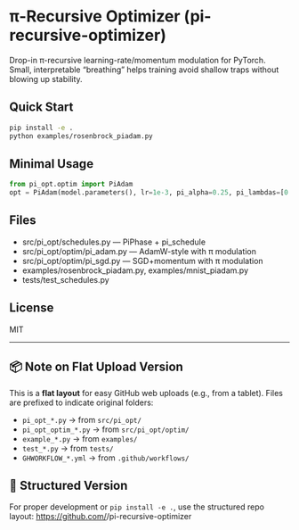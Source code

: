 
# π-Recursive Optimizer (pi-recursive-optimizer)

Drop-in π-recursive learning-rate/momentum modulation for PyTorch. Small, interpretable “breathing” helps training avoid shallow traps without blowing up stability.

## Quick Start
```bash
pip install -e .
python examples/rosenbrock_piadam.py
```

## Minimal Usage
```python
from pi_opt.optim import PiAdam
opt = PiAdam(model.parameters(), lr=1e-3, pi_alpha=0.25, pi_lambdas=[0.4, 0.15], pi_amplitude=0.1, anneal_b=1e-4)
```

## Files
- src/pi_opt/schedules.py — PiPhase + pi_schedule
- src/pi_opt/optim/pi_adam.py — AdamW-style with π modulation
- src/pi_opt/optim/pi_sgd.py  — SGD+momentum with π modulation
- examples/rosenbrock_piadam.py, examples/mnist_piadam.py
- tests/test_schedules.py

## License
MIT


---

## 📦 Note on Flat Upload Version
This is a **flat layout** for easy GitHub web uploads (e.g., from a tablet).
Files are prefixed to indicate original folders:

- `pi_opt_*.py` → from `src/pi_opt/`
- `pi_opt_optim_*.py` → from `src/pi_opt/optim/`
- `example_*.py` → from `examples/`
- `test_*.py` → from `tests/`
- `GHWORKFLOW_*.yml` → from `.github/workflows/`

## 🔗 Structured Version
For proper development or `pip install -e .`, use the structured repo layout:
https://github.com/<your-username>/pi-recursive-optimizer
